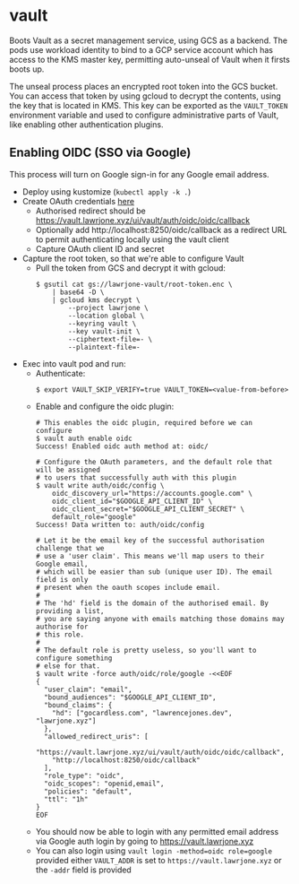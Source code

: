 # vault

Boots Vault as a secret management service, using GCS as a backend. The pods use
workload identity to bind to a GCP service account which has access to the KMS
master key, permitting auto-unseal of Vault when it firsts boots up.

The unseal process places an encrypted root token into the GCS bucket. You can
access that token by using gcloud to decrypt the contents, using the key that is
located in KMS. This key can be exported as the `VAULT_TOKEN` environment
variable and used to configure administrative parts of Vault, like enabling
other authentication plugins.

## Enabling OIDC (SSO via Google)

This process will turn on Google sign-in for any Google email address.

- Deploy using kustomize (`kubectl apply -k .`)
- Create OAuth credentials [here](https://console.cloud.google.com/apis/credentials?authuser=1&folder)
  - Authorised redirect should be https://vault.lawrjone.xyz/ui/vault/auth/oidc/oidc/callback
  - Optionally add http://localhost:8250/oidc/callback as a redirect URL to
    permit authenticating locally using the vault client
  - Capture OAuth client ID and secret
- Capture the root token, so that we're able to configure Vault
  - Pull the token from GCS and decrypt it with gcloud:
    ```console
    $ gsutil cat gs://lawrjone-vault/root-token.enc \
        | base64 -D \
        | gcloud kms decrypt \
            --project lawrjone \
            --location global \
            --keyring vault \
            --key vault-init \
            --ciphertext-file=- \
            --plaintext-file=-
    ```
- Exec into vault pod and run:
  - Authenticate:
    ```console
    $ export VAULT_SKIP_VERIFY=true VAULT_TOKEN=<value-from-before>
    ```
  - Enable and configure the oidc plugin:
    ```console
    # This enables the oidc plugin, required before we can configure
    $ vault auth enable oidc
    Success! Enabled oidc auth method at: oidc/

    # Configure the OAuth parameters, and the default role that will be assigned
    # to users that successfully auth with this plugin
    $ vault write auth/oidc/config \
        oidc_discovery_url="https://accounts.google.com" \
        oidc_client_id="$GOOGLE_API_CLIENT_ID" \
        oidc_client_secret="$GOOGLE_API_CLIENT_SECRET" \
        default_role="google"
    Success! Data written to: auth/oidc/config

    # Let it be the email key of the successful authorisation challenge that we
    # use a 'user claim'. This means we'll map users to their Google email,
    # which will be easier than sub (unique user ID). The email field is only
    # present when the oauth scopes include email.
    #
    # The 'hd' field is the domain of the authorised email. By providing a list,
    # you are saying anyone with emails matching those domains may authorise for
    # this role.
    #
    # The default role is pretty useless, so you'll want to configure something
    # else for that.
    $ vault write -force auth/oidc/role/google -<<EOF
    {
      "user_claim": "email",
      "bound_audiences": "$GOOGLE_API_CLIENT_ID",
      "bound_claims": {
        "hd": ["gocardless.com", "lawrencejones.dev", "lawrjone.xyz"]
      },
      "allowed_redirect_uris": [
        "https://vault.lawrjone.xyz/ui/vault/auth/oidc/oidc/callback",
        "http://localhost:8250/oidc/callback"
      ],
      "role_type": "oidc",
      "oidc_scopes": "openid,email",
      "policies": "default",
      "ttl": "1h"
    }
    EOF
    ```
  - You should now be able to login with any permitted email address via Google
    auth login by going to https://vault.lawrjone.xyz
  - You can also login using `vault login -method=oidc role=google` provided
    either `VAULT_ADDR` is set to `https://vault.lawrjone.xyz` or the `-addr`
    field is provided
